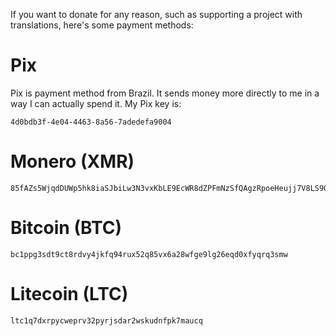 If you want to donate for any reason, such as supporting a project with translations, here's some payment methods:

# Pix

Pix is payment method from Brazil. It sends money more directly to me in a way I can actually spend it.
My Pix key is:
```
4d0bdb3f-4e04-4463-8a56-7adedefa9004
```

# Monero (XMR)

```
85fAZs5WjqdDUWp5hk8iaSJbiLw3N3vxKbLE9EcWR8dZPFmNzSfQAgzRpoeHeujj7V8LS9QzZWrgjHvzCJhBBL7112kDx9N
```

# Bitcoin (BTC)

```
bc1ppg3sdt9ct8rdvy4jkfq94rux52q85vx6a28wfge9lg26eqd0xfyqrq3smw
```

# Litecoin (LTC)

```
ltc1q7dxrpycweprv32pyrjsdar2wskudnfpk7maucq
```
